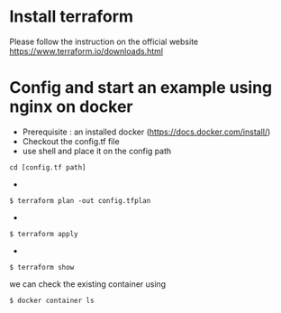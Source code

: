 # Install terraform
Please follow the instruction on the official website
https://www.terraform.io/downloads.html

# Config and start an example using nginx on docker
- Prerequisite : an installed docker (https://docs.docker.com/install/)
- Checkout the config.tf file
- use shell and place it on the config path
```shell
cd [config.tf path]
```
- 
```shell
$ terraform plan -out config.tfplan
```
- 
```shell
$ terraform apply
```
- 
```shell
$ terraform show
``` 

we can check the existing container using 
```shell
$ docker container ls
```
